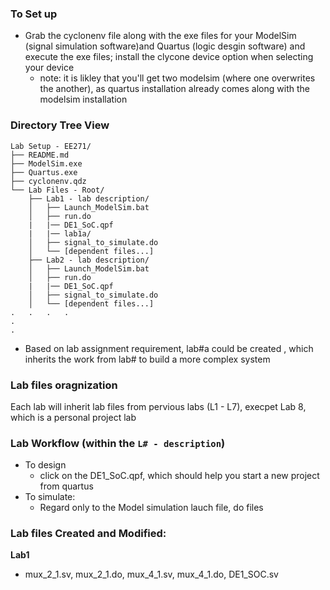 ### To Set up
- Grab the cyclonenv file along with the exe files for your ModelSim (signal simulation software)and Quartus (logic desgin software) 
and execute the exe files; install the clycone device option when selecting your device
    - note: it is likley that you'll get two modelsim (where one overwrites the another), as quartus installation already comes along with the modelsim installation

### Directory Tree View
```
Lab Setup - EE271/
├── README.md
├── ModelSim.exe
├── Quartus.exe
├── cyclonenv.qdz
└── Lab Files - Root/
    ├── Lab1 - lab description/
    │   ├── Launch_ModelSim.bat
    │   ├── run.do
    |   |── DE1_SoC.qpf
    |   |── lab1a/
    │   ├── signal_to_simulate.do
    │   └── [dependent files...]
    ├── Lab2 - lab description/
    │   ├── Launch_ModelSim.bat
    │   ├── run.do
    |   |── DE1_SoC.qpf
    │   ├── signal_to_simulate.do
    │   └── [dependent files...]
.   .   .   .
.
.
```
- Based on lab assignment requirement, lab#a could be created , which inherits the work from lab# to build a more complex system

### Lab files oragnization
Each lab will inherit lab files from pervious labs (L1 - L7), execpet Lab 8, which is a personal project lab

### Lab Workflow (within the `L# - description`)
- To design 
    - click on the DE1_SoC.qpf, which should help you start a new project from quartus
- To simulate:
    - Regard only to the Model simulation lauch file, do files


### Lab files Created and Modified:
**Lab1**
- mux_2_1.sv, mux_2_1.do, mux_4_1.sv, mux_4_1.do, DE1_SOC.sv

